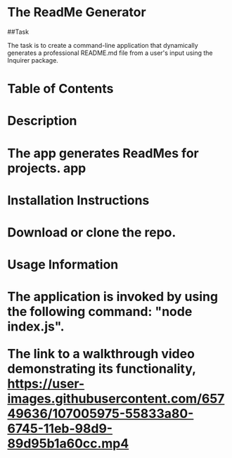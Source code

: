 
<h1> The ReadMe Generator </h1>

##Task

The task is to create a command-line application that dynamically generates a professional README.md file from a user's input using the Inquirer package. 


<h1> Table of Contents <h1>


<h1> Description <h1> 
The app generates ReadMes for projects.  
app 
<h1> Installation Instructions <h1> 
Download or clone the repo.
  
<h1>  Usage Information <h1> 
 The application is invoked by using the following command:
"node index.js".
  
The link to a walkthrough video demonstrating its functionality,  
https://user-images.githubusercontent.com/65749636/107005975-55833a80-6745-11eb-98d9-89d95b1a60cc.mp4











